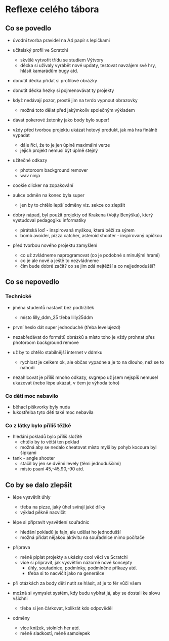 # Reflexe celého tábora


## Co se povedlo

- úvodní tvorba pravidel na A4 papír s lepičkami

- učitelský profil ve Scratchi
  - skvělé vytvořit třídu se studiem Výtvory
  - děcka si užívaly vyrábět nové updaty, testovat navzájem své hry, hlásit kamarádům bugy atd.

- donutit děcka přidat si profilové obrázky
- donutit děcka hezky si pojmenovávat ty projekty

- když nedávají pozor, prostě jim na tvrdo vypnout obrazovky
  - možná toto dělat před jakýmkoliv společným výkladem

- dávat pokerové žetonky jako body bylo super!

- vždy před tvorbou projektu ukázat hotový produkt, jak má hra finálně vypadat
  - dále říci, že to je jen úplně maximální verze
  - jejich projekt nemusí být úplně stejný

- užitečné odkazy
  - photoroom background remover
  - wav ninja

- cookie clicker na zopakování

- aukce odměn na konec byla super
  - jen by to chtělo lepší odměny viz. sekce co zlepšit

- dobrý nápad, byl použít projekty od Krakena (Vojty Benýška), který vystudoval pedagogiku informatiky
  - pirátská loď - inspirovaná myškou, která běží za sýrem
  - bomb avoider, pizza catcher, asteroid shooter - inspirovaný opičkou

- před tvorbou nového projektu zamyšlení
  - co už zvládneme naprogramovat (co je podobné s minulými hrami)
  - co je ale nové a ještě to nezvládneme
  - čím bude dobré začít? co se jim zdá nejtěžší a co nejjednodušší?

## Co se nepovedlo

### Technické

- jména studentů nastavit bez podtržítek
  - místo lilly_ddm_25 třeba lilly25ddm
- první heslo dát super jednoduché (třeba levelujezd)

- nezabředávat do formátů obrázků a místo toho je vždy prohnat přes photoroom background remove

- už by to chtělo stabilnější internet v ddmku
  - rychlost je celkem ok, ale občas vypadne a je to na dlouho, než se to nahodí

- nezahlcovat je příliš mnoho odkazy, svgrepo už jsem nejspíš nemusel ukazovat (nebo lépe ukázat, v čem je výhoda toho)

### Co děti moc nebavilo

- běhací piškvorky byly nuda
- lukostřelba tyto děti také moc nebavila

### Co z látky bylo příliš těžké

- hledání pokladů bylo příliš složité
  - chtělo by to větší ten poklad
  - možná aby se nedalo cheatovat místo myši by pohyb kocoura byl šipkami
- tank - angle shooter
  - stačil by jen se dvěmi levely (těmi jednoduššími)
  - místo psaní 45,-45,90,-90 atd. 


## Co by se dalo zlepšit

- lépe vysvětlit úhly
  - třeba na pizze, jaký úhel svírají jaké dílky
  - výklad pěkně nacvičit

- lépe si připravit vysvětlení souřadnic
  - hledání pokladů je fajn, ale udělat ho jednodušší
  - možná přidat nějakou aktivitu na souřadnice mimo počítače

- příprava
  - méně piplat projekty a ukázky cool věcí ve Scratchi
  - více si připravit, jak vysvětlím názorně nové koncepty
    - úhly, souřadnice, podmínky, podmíněné příkazy atd.
    - třeba si to nacvičit jako na generálce

- při otázkách za body děti nutit se hlásit, ať je to fér vůči všem
- možná si vymyslet systém, kdy budu vybírat já, aby se dostali ke slovu všichni
  - třeba si jen čárkovat, kolikrát kdo odpověděl

- odměny
  - více knížek, stolních her atd.
  - méně sladkostí, méně samolepek